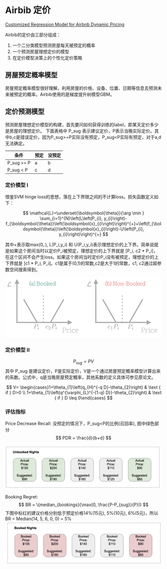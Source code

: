 # Airbib 定价

[Customized Regression Model for Airbnb Dynamic Pricing](https://dl.acm.org/doi/pdf/10.1145/3219819.3219830)

Airbib的定价由三部分组成：
1. 一个二分类模型预测房屋每天被预定的概率
2. 一个预测房屋理想定价的模型
3. 在定价模型决策上的个性化定价策略

## 房屋预定概率模型

房屋预定概率模型很好理解，利用房屋的价格、设备、位置、日期等信息去预测未来被预定的概率。Airbib使用的是梯度提升树模型GBM。

## 定价预测模型

预测房屋理想定价模型的构建，首先要问如何获得训练的label，即某天定价多少是房屋的理想定价。
下面表格中 P_sug 表示建议定价，P表示当晚实际定价。其中b,c是错误定价，因为P_sug>=P实际没有预定，P_sug<P实际有预定，对于a,d无法确定。

| 条件       | 预定 | 没预定 |
| ---------- | ---- | ------ |
| P_sug >= P | a    | b      |
| P_sug < P  | c    | d      |

### 定价模型 I

借鉴SVM hinge loss的思想，落在上下界限之间的不计算loss。损失函数定义如下：

$$
\mathcal{L}=\underset{\boldsymbol{\theta}}{\arg \min } \sum_{i=1}^{N}\left(L\left(P_{i}, y_{i}\right)-f_{\boldsymbol{\theta}}\left(\boldsymbol{x}_{i}\right)\right)^{+}+\left(f_{\boldsymbol{\theta}}\left(\boldsymbol{x}_{i}\right)-U\left(P_{i}, y_{i}\right)\right)^{+}
$$

其中+表示取max(0,.), L(P_i,y_i) 和 U(P_i,y_i)表示理想定价的上下界。简单说就是如果这个房间当时以定价P_i被预定，理想定价的上下界就是 [P_i, c2 * P_i]，在这个区间不会产生loss。如果这个房间当时定价P_i没有被预定，理想定价的上下界就是 [c1 * P_i, P_i]。c1是属于(0,1)的常数,c2是大于1的常数，c1, c2通过超参数空间搜索得到。

![20210911_234551_73](assets/20210911_234551_73.png)

### 定价模型 II

$$ P_{sug} = P V $$
其中 P_sug 是建议定价，P是实际定价，V是一个通过房屋预定概率模型计算出来的系数。公式中，q是当晚房屋预定概率，其他系数的定义具体可参见原论文。

$$
V= \begin{cases}1+\theta_{1}\left(q_{H}^{-q D}-\theta_{2}\right) & \text { if } D>0 \\ 1+\theta_{1}\left(q^{\varphi_{L}^{-(1-q) D}}-\theta_{2}\right) & \text { if } D \leq 0\end{cases}
$$


### 评估指标

Price Decrease Recall: 没预定的情况下，P_sug<P的比例(召回率), 图中绿色部分
$$ PDR = \frac{d}{b+d} $$

![20210911_233759_67](assets/20210911_233759_67.png)

Booking Regret:
$$ BR = \{median_{bookings}(\max(0, \frac{P-P_{sug}}{P})) $$
下图中标红的建议价格分别低于预定价格14%(15元), 5%(10元), 6%(5元)，所以 BR = Median(14, 5, 6, 0, 0) = 5%
![20210911_234112_71](assets/20210911_234112_71.png)
